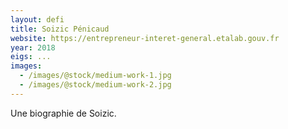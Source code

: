 ```yaml
---
layout: defi
title: Soizic Pénicaud
website: https://entrepreneur-interet-general.etalab.gouv.fr
year: 2018
eigs: ...
images:
  - /images/@stock/medium-work-1.jpg
  - /images/@stock/medium-work-2.jpg
---
```


Une biographie de Soizic.
